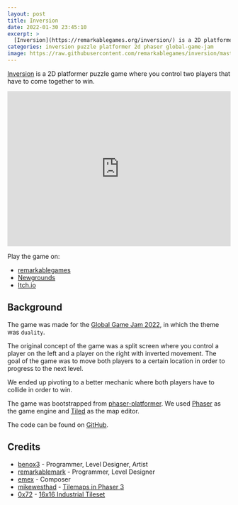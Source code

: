 ```yaml
---
layout: post
title: Inversion
date: 2022-01-30 23:45:10
excerpt: >
  [Inversion](https://remarkablegames.org/inversion/) is a 2D platformer puzzle game where you control two players that have to come together to win.
categories: inversion puzzle platformer 2d phaser global-game-jam
image: https://raw.githubusercontent.com/remarkablegames/inversion/master/public/screenshot.png
---
```


[Inversion](https://remarkablegames.org/inversion/) is a 2D platformer puzzle game where you control two players that have to come together to win.

<iframe src="https://remarkablegames.org/inversion/" frameBorder="0" width="100%" height="350px"></iframe>

Play the game on:

- [remarkablegames](https://remarkablegames.org/inversion/)
- [Newgrounds](https://www.newgrounds.com/portal/view/831514)
- [Itch.io](https://remarkablegames.itch.io/inversion)

## Background

The game was made for the [Global Game Jam 2022](https://v3.globalgamejam.org/2022/games/inversion-7), in which the theme was `duality`.

The original concept of the game was a split screen where you control a player on the left and a player on the right with inverted movement. The goal of the game was to move both players to a certain location in order to progress to the next level.

We ended up pivoting to a better mechanic where both players have to collide in order to win.

The game was bootstrapped from [phaser-platformer](https://github.com/remarkablegames/phaser-platformer). We used [Phaser](https://phaser.io/) as the game engine and [Tiled](https://www.mapeditor.org/) as the map editor.

The code can be found on [GitHub](https://github.com/remarkablegames/inversion).

## Credits

- [benox3](https://github.com/benox3) - Programmer, Level Designer, Artist
- [remarkablemark](https://github.com/remarkablemark) - Programmer, Level Designer
- [emex](https://soundcloud.com/emex-music/inversion) - Composer
- [mikewesthad](https://github.com/mikewesthad) - [Tilemaps in Phaser 3](https://github.com/mikewesthad/phaser-3-tilemap-blog-posts)
- [0x72](https://itch.io/profile/0x72) - [16x16 Industrial Tileset](https://0x72.itch.io/16x16-industrial-tileset)
